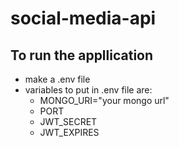 ﻿# social-media-api

## To run the appllication
 - make a .env file
 - variables to put in .env file are:
     - MONGO_URI="your mongo url"
     - PORT
     - JWT_SECRET
     - JWT_EXPIRES

